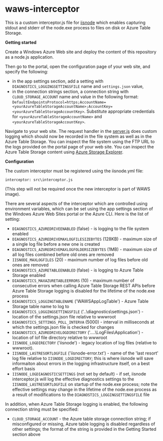 waws-interceptor
====

This is a custom interceptor.js file for [iisnode](https://github.com/tjanczuk/iisnode) which enables capturing stdout and stderr of the node.exe process to files on disk or Azure Table Storage. 

**Getting started**

Create a Windows Azure Web site and deploy the content of this repository as a node.js application. 

Then go to the portal, open the configuration page of your web site, and specify the following:

- in the app settings section, add a setting with `DIAGNOSTICS_LOGGINGSETTINGSFILE` name and `settings.json` value,  
- in the connection strings section, a connection string with `CLOUD_STORAGE_ACCOUNT` name and value in the following format: `DefaultEndpointsProtocol=https;AccountName=<yourAzureTableStorageAccountName>;AccountKey=<yourAzureTableStorageAccountKey>`. Substitute appropriate credentials for `<yourAzureTableStorageAccountName>` and `<yourAzureTableStorageAccountKey>`. 

Navigate to your web site. The request handler in the [server.js](https://github.com/tjanczuk/waws-interceptor/blob/master/server.js) does custom logging which should now be recorded in the file system as well as in the Azure Table Storage. You can inspect the file system using the FTP URL to the logs provided on the portal page of your web site. You can inspect the Azure Table Storage content using [Azure Storage Explorer](http://azurestorageexplorer.codeplex.com/). 

**Configuration**

The custom interceptor must be registered using the iisnode.yml file:

```
interceptor: src\interceptor.js
```

(This step will not be required once the new interceptor is part of WAWS image).

There are several aspects of the interceptor which are controlled using environment variables, which can be set using the app settings section of the Windows Azure Web Sites portal or the Azure CLI. Here is the list of setting:

- `DIAGNOSTICS_AZUREDRIVEENABLED` (false) - is logging to the file system enabled  
- `DIAGNOSTICS_AZUREDRIVEMAXLOGFILESIZEBYTES` (128KB) - maximum size of a single log file before a new one is created
- `DIAGNOSTICS_AZUREDRIVEMAXLOGFOLDERSIZEBYTES` (1MB) - maximum size of all log files combined before old ones are removed
- `IISNODE_MAXLOGFILES` (20) - maximum number of log files before old ones are removed
- `DIAGNOSTICS_AZURETABLEENABLED` (false) - is logging to Azure Table Storage enabled
- `DIAGNOSTICS_MAXAZURETABLEERRORS` (10) - maximum number of consecutive errors when calling Azure Table Storage REST APIs before Azure Table Storage logging is disabled for the lifetime of the node.exe process
- `DIAGNOSTICS_LOGGINGTABLENAME` ('WAWSAppLogTable') - Azure Table Storage table name to log to
- `DIAGNOSTICS_LOGGINGSETTINGSFILE` ('..\diagnostics\settings.json') - location of the settings.json file relative to wwwroot
- `DIAGNOSTICS_SETTINGS_POLL_INTERVA` (5000) - interval in milliseconds at which the settings.json file is checked for changes
- `DIAGNOSTICS_AZUREDRIVELOGDIRECTORY` ('..\..\LogFiles\Application') - location of lof file directory relative to wwwroot
- `IISNODE_LOGDIRECTORY` ('iisnode') - legacy location of log files (relative to wwwroot).
- `IISNODE_LASTRESORTLOGFILE` ('iisnode-error.txt') - name of the 'last resort' log file relative to `IISNODE_LOGDIRECTORY`; this is where iisnode will save informaiton about errors in the logging infrastructure itself, on a best effort basis
- `IISNODE_LOGDIAGNOSTICSETTINGS` (not set by default) - if set, iisnode interceptor.js will log the effective diagnostics settings to the `IISNODE_LASTRESORTLOGFILE` on startup of the node.exe process; note the effective settings may change in the lifetime of the node.exe process as a result of modifications to the `DIAGNOSTICS_LOGGINGSETTINGSFILE` file

In addition, when Azure Table Storage logging is enabled, the following connection string must be specified:

- `CLOUD_STORAGE_ACCOUNT`  - the Azure table storage connection string; if misconfigured or missing, Azure table logging is disabled regardless of other settings; the format of the string is provided in the Getting Started section above 
